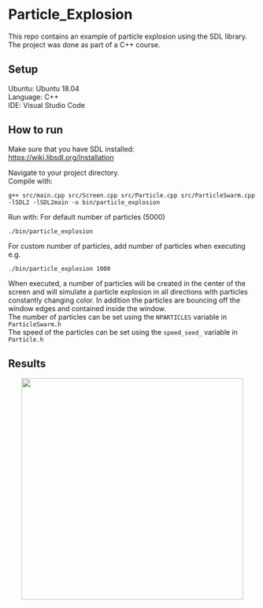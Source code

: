 # Particle_Explosion

This repo contains an example of particle explosion using the SDL library. The project was done as part of a C++ course.  

## Setup
Ubuntu: Ubuntu 18.04  
Language: C++  
IDE: Visual Studio Code  

## How to run
Make sure that you have SDL installed:  
https://wiki.libsdl.org/Installation  

Navigate to your project directory.  
Compile with:  
```
g++ src/main.cpp src/Screen.cpp src/Particle.cpp src/ParticleSwarm.cpp -lSDL2 -lSDL2main -o bin/particle_explosion  
```

Run with:
For default number of particles (5000)  
```
./bin/particle_explosion  
```
For custom number of particles, add number of particles when executing e.g.
```
./bin/particle_explosion 1000
```

When executed, a number of particles will be created in the center of the screen and will simulate a particle explosion in all directions with particles constantly changing color. In addition the particles are bouncing off the window edges and contained inside the window.  
The number of particles can be set using the `NPARTICLES` variable in `ParticleSwarm.h`  
The speed of the particles can be set using the `speed_seed_` variable in `Particle.h`  

## Results

<p align="center">
  <img src="https://raw.githubusercontent.com/sumejko92/Particle_Explosion/master/results/explosion.png" width="450" /> 
</p>

